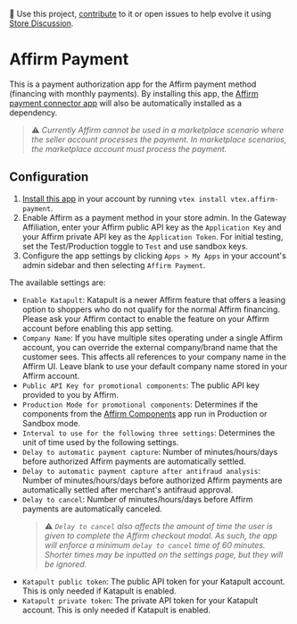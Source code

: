📢 Use this project, [contribute](https://github.com/vtex-apps/affirm-payment) to it or open issues to help evolve it using [Store Discussion](https://github.com/vtex-apps/store-discussion).

# Affirm Payment

This is a payment authorization app for the Affirm payment method (financing with monthly payments). By installing this app, the [Affirm payment connector app](https://github.com/vtex-apps/affirm-api) will also be automatically installed as a dependency.

> ⚠️ _Currently Affirm cannot be used in a marketplace scenario where the seller account processes the payment. In marketplace scenarios, the marketplace account must process the payment._

## Configuration

1. [Install this app](https://vtex.io/docs/recipes/development/installing-an-app/) in your account by running `vtex install vtex.affirm-payment`.
2. Enable Affirm as a payment method in your store admin. In the Gateway Affiliation, enter your Affirm public API key as the `Application Key` and your Affirm private API key as the `Application Token`. For initial testing, set the Test/Production toggle to `Test` and use sandbox keys.
3. Configure the app settings by clicking `Apps > My Apps` in your account's admin sidebar and then selecting `Affirm Payment`.

The available settings are:

- `Enable Katapult`: Katapult is a newer Affirm feature that offers a leasing option to shoppers who do not qualify for the normal Affirm financing. Please ask your Affirm contact to enable the feature on your Affirm account before enabling this app setting.
- `Company Name`: If you have multiple sites operating under a single Affirm account, you can override the external company/brand name that the customer sees. This affects all references to your company name in the Affirm UI. Leave blank to use your default company name stored in your Affirm account.
- `Public API Key for promotional components`: The public API key provided to you by Affirm.
- `Production Mode for promotional components`: Determines if the components from the [Affirm Components](https://github.com/vtex-apps/affirm-components) app run in Production or Sandbox mode.
- `Interval to use for the following three settings`: Determines the unit of time used by the following settings.
- `Delay to automatic payment capture`: Number of minutes/hours/days before authorized Affirm payments are automatically settled.
- `Delay to automatic payment capture after antifraud analysis`: Number of minutes/hours/days before authorized Affirm payments are automatically settled after merchant's antifraud approval.
- `Delay to cancel`: Number of minutes/hours/days before Affirm payments are automatically canceled.
  > ⚠️ _`Delay to cancel` also affects the amount of time the user is given to complete the Affirm checkout modal. As such, the app will enforce a minimum `delay to cancel` time of 60 minutes. Shorter times may be inputted on the settings page, but they will be ignored._
- `Katapult public token`: The public API token for your Katapult account. This is only needed if Katapult is enabled.
- `Katapult private token`: The private API token for your Katapult account. This is only needed if Katapult is enabled.
